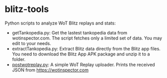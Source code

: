 # blitz-tools
Python scripts to analyze WoT Blitz replays and stats:

* getTankopedia.py: Get the lastest tankopedia data from wotinspector.com. The script fetches only a limited set of data. You may edit to your needs. 
* extractTankopedia.py: Extract Blitz data directly from the Blitz app files. You need to download the Blitz App APK package and unzip it to a folder.  
* [postwotreplay.py](postwotreplay.py): A simple WoT Replay uploader. Prints the received JSON from https://wotinspector.com
